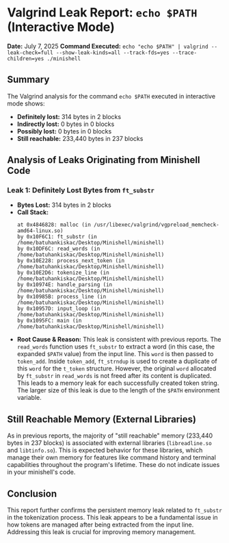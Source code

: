 # Valgrind Leak Report: `echo $PATH` (Interactive Mode)

**Date:** July 7, 2025
**Command Executed:** `echo "echo $PATH" | valgrind --leak-check=full --show-leak-kinds=all --track-fds=yes --trace-children=yes ./minishell`

## Summary

The Valgrind analysis for the command `echo $PATH` executed in interactive mode shows:

*   **Definitely lost:** 314 bytes in 2 blocks
*   **Indirectly lost:** 0 bytes in 0 blocks
*   **Possibly lost:** 0 bytes in 0 blocks
*   **Still reachable:** 233,440 bytes in 237 blocks

## Analysis of Leaks Originating from Minishell Code

### Leak 1: Definitely Lost Bytes from `ft_substr`

*   **Bytes Lost:** 314 bytes in 2 blocks
*   **Call Stack:**
    ```
    at 0x4846828: malloc (in /usr/libexec/valgrind/vgpreload_memcheck-amd64-linux.so)
    by 0x10F6C1: ft_substr (in /home/batuhankiskac/Desktop/Minishell/minishell)
    by 0x10DF6C: read_words (in /home/batuhankiskac/Desktop/Minishell/minishell)
    by 0x10E228: process_next_token (in /home/batuhankiskac/Desktop/Minishell/minishell)
    by 0x10E2D6: tokenize_line (in /home/batuhankiskac/Desktop/Minishell/minishell)
    by 0x10974E: handle_parsing (in /home/batuhankiskac/Desktop/Minishell/minishell)
    by 0x10985B: process_line (in /home/batuhankiskac/Desktop/Minishell/minishell)
    by 0x10957D: input_loop (in /home/batuhankiskac/Desktop/Minishell/minishell)
    by 0x1095FC: main (in /home/batuhankiskac/Desktop/Minishell/minishell)
    ```
*   **Root Cause & Reason:** This leak is consistent with previous reports. The `read_words` function uses `ft_substr` to extract a word (in this case, the expanded `$PATH` value) from the input line. This `word` is then passed to `token_add`. Inside `token_add`, `ft_strndup` is used to create a duplicate of this `word` for the `t_token` structure. However, the original `word` allocated by `ft_substr` in `read_words` is not freed after its content is duplicated. This leads to a memory leak for each successfully created token string. The larger size of this leak is due to the length of the `$PATH` environment variable.

## Still Reachable Memory (External Libraries)

As in previous reports, the majority of "still reachable" memory (233,440 bytes in 237 blocks) is associated with external libraries (`libreadline.so` and `libtinfo.so`). This is expected behavior for these libraries, which manage their own memory for features like command history and terminal capabilities throughout the program's lifetime. These do not indicate issues in your minishell's code.

## Conclusion

This report further confirms the persistent memory leak related to `ft_substr` in the tokenization process. This leak appears to be a fundamental issue in how tokens are managed after being extracted from the input line. Addressing this leak is crucial for improving memory management.
